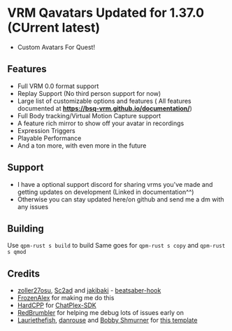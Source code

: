 # VRM Qavatars Updated for 1.37.0 (CUrrent latest) 
- Custom Avatars For Quest!
## Features
- Full VRM 0.0 format support
- Replay Support (No third person support for now)
- Large list of customizable options and features ( All features documented at **https://bsq-vrm.github.io/documentation/**)
- Full Body tracking/Virtual Motion Capture support
- A feature rich mirror to show off your avatar in recordings
- Expression Triggers
- Playable Performance
- And a ton more, with even more in the future
## Support
- I have a optional support discord for sharing vrms you've made and getting updates on development (Linked in documentation^^)
- Otherwise you can stay updated here/on github and send me a dm with any issues
## Building
Use `qpm-rust s build` to build
Same goes for `qpm-rust s copy` and `qpm-rust s qmod`

## Credits

* [zoller27osu](https://github.com/zoller27osu), [Sc2ad](https://github.com/Sc2ad) and [jakibaki](https://github.com/jakibaki) - [beatsaber-hook](https://github.com/sc2ad/beatsaber-hook)
* [FrozenAlex](https://github.com/FrozenAlex/) for making me do this
* [HardCPP](https://github.com/hardcpp) for [ChatPlex-SDK](https://github.com/hardcpp/QuestChatPlexSDK-BS)
* [RedBrumbler](https://github.com/RedBrumbler/) for helping me debug lots of issues early on
* [Lauriethefish](https://github.com/Lauriethefish), [danrouse](https://github.com/danrouse) and [Bobby Shmurner](https://github.com/BobbyShmurner) for [this template](https://github.com/Lauriethefish/quest-mod-template)
